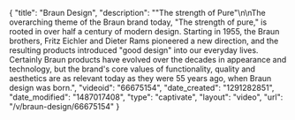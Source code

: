 {
    "title": "Braun Design",
    "description": "\"The strength of Pure\"\n\nThe overarching theme of the Braun brand today, \"The strength of pure,\" is rooted in over half a century of modern design. Starting in 1955, the Braun brothers, Fritz Eichler and Dieter Rams pioneered a new direction, and the resulting products introduced \"good design\" into our everyday lives. Certainly Braun products have evolved over the decades in appearance and technology, but the brand's core values of functionality, quality and aesthetics are as relevant today as they were 55 years ago, when Braun design was born.",
    "videoid": "66675154",
    "date_created": "1291282851",
    "date_modified": "1487017408",
    "type": "captivate",
    "layout": "video",
    "url": "\/v\/braun-design\/66675154"
}